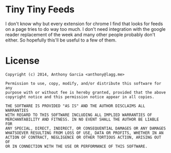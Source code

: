 # Tiny Tiny Feeds #

I don't know why but every extension for chrome I find that looks for feeds on a page tries to do way too much. I don't need
integration with the google reader replacement of the week and many other people probably don't either. So hopefully this'll be useful
to a few of them.

# License #

    Copyright (c) 2014, Anthony Garcia <anthony@lagg.me>

    Permission to use, copy, modify, and/or distribute this software for any
    purpose with or without fee is hereby granted, provided that the above
    copyright notice and this permission notice appear in all copies.

    THE SOFTWARE IS PROVIDED "AS IS" AND THE AUTHOR DISCLAIMS ALL WARRANTIES
    WITH REGARD TO THIS SOFTWARE INCLUDING ALL IMPLIED WARRANTIES OF
    MERCHANTABILITY AND FITNESS. IN NO EVENT SHALL THE AUTHOR BE LIABLE FOR
    ANY SPECIAL, DIRECT, INDIRECT, OR CONSEQUENTIAL DAMAGES OR ANY DAMAGES
    WHATSOEVER RESULTING FROM LOSS OF USE, DATA OR PROFITS, WHETHER IN AN
    ACTION OF CONTRACT, NEGLIGENCE OR OTHER TORTIOUS ACTION, ARISING OUT OF
    OR IN CONNECTION WITH THE USE OR PERFORMANCE OF THIS SOFTWARE.
